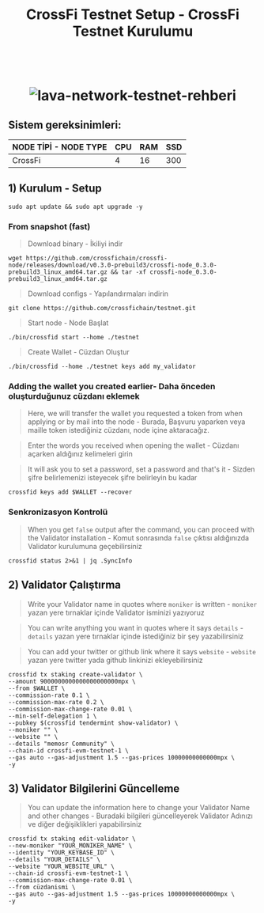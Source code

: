 <h1 align="center">CrossFi Testnet Setup - CrossFi Testnet Kurulumu
  
<br/><br>
![lava-network-testnet-rehberi](https://pbs.twimg.com/profile_banners/1681767569823334401/1698851466/1500x500)

## Sistem gereksinimleri:
NODE TİPİ - NODE TYPE | CPU     | RAM      | SSD     |
| ------------- | ------------- | ------------- | -------- |
| CrossFi | 4          | 16         | 300  |


## 1) Kurulum - Setup
```
sudo apt update && sudo apt upgrade -y
```

### From snapshot (fast) 

> Download binary - İkiliyi indir

```
wget https://github.com/crossfichain/crossfi-node/releases/download/v0.3.0-prebuild3/crossfi-node_0.3.0-prebuild3_linux_amd64.tar.gz && tar -xf crossfi-node_0.3.0-prebuild3_linux_amd64.tar.gz
```
> Download configs - Yapılandırmaları indirin

```
git clone https://github.com/crossfichain/testnet.git
```

> Start node - Node Başlat

```
./bin/crossfid start --home ./testnet
```

> Create Wallet - Cüzdan Oluştur

```
./bin/crossfid --home ./testnet keys add my_validator
```

###  Adding the wallet you created earlier- Daha önceden oluşturduğunuz cüzdanı eklemek

> Here, we will transfer the wallet you requested a token from when applying or by mail into the node - Burada, Başvuru yaparken veya maille token istediğiniz cüzdanı, node içine aktaracağız.

> Enter the words you received when opening the wallet - Cüzdanı açarken aldığınız kelimeleri girin

> It will ask you to set a password, set a password and that's it - Sizden şifre belirlemenizi isteyecek şifre belirleyin bu kadar

```
crossfid keys add $WALLET --recover
```

### Senkronizasyon Kontrolü

> When you get `false` output after the command, you can proceed with the Validator installation - Komut sonrasında `false` çıktısı aldığınızda Validator kurulumuna geçebilirsiniz

```
crossfid status 2>&1 | jq .SyncInfo
```

## 2) Validator Çalıştırma

> Write your Validator name in quotes where `moniker` is written - `moniker` yazan yere tırnaklar içinde Validator isminizi yazıyoruz

> You can write anything you want in quotes where it says `details` - `details` yazan yere tırnaklar içinde istediğiniz bir şey yazabilirsiniz

> You can add your twitter or github link where it says `website` - `website` yazan yere twitter yada github linkinizi ekleyebilirsiniz


```
crossfid tx staking create-validator \
--amount 9000000000000000000000mpx \
--from $WALLET \
--commission-rate 0.1 \
--commission-max-rate 0.2 \
--commission-max-change-rate 0.01 \
--min-self-delegation 1 \
--pubkey $(crossfid tendermint show-validator) \
--moniker "" \
--website "" \
--details "memosr Community" \
--chain-id crossfi-evm-testnet-1 \
--gas auto --gas-adjustment 1.5 --gas-prices 10000000000000mpx \
-y
```


## 3) Validator Bilgilerini Güncelleme

> You can update the information here to change your Validator Name and other changes - Buradaki bilgileri güncelleyerek Validator Adınızı ve diğer değişiklikleri yapabilirsiniz

```
crossfid tx staking edit-validator \
--new-moniker "YOUR_MONIKER_NAME" \
--identity "YOUR_KEYBASE_ID" \
--details "YOUR_DETAILS" \
--website "YOUR_WEBSITE_URL" \
--chain-id crossfi-evm-testnet-1 \
--commission-max-change-rate 0.01 \
--from cüzdanismi \
--gas auto --gas-adjustment 1.5 --gas-prices 10000000000000mpx \
-y
```

